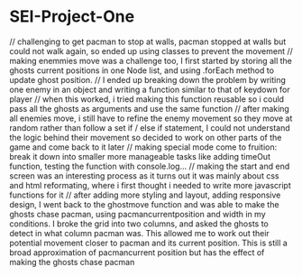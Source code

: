 # SEI-Project-One

// challenging to get pacman to stop at walls, pacman stopped at walls but could not walk again, so ended up using classes to prevent the movement
// making enemmies move was a challenge too, I first started by storing all the ghosts current positions in one Node list, and using .forEach method to update ghost position. 
// I ended up breaking down the problem by writing one enemy in an object and writing a function similar to that of keydown for player
// when this worked, i tried making this function reusable so i could pass all the ghosts as arguments and use the same function
// after making all enemies move, i still have to refine the enemy movement so they move at random rather than follow a set if / else if statement, I could not understand the logic behind their movement so decided to work on other parts of the game and come back to it later
// making special mode come to fruition: break it down into smaller more manageable tasks like adding timeOut function, testing the function with console.log...
// making the start and end screen was an interesting process as it turns out it was mainly about css and html reformating, where i first thought i needed to write more javascript functions for it
// after adding more styling and layout, adding responsive design, I went back to the ghostmove function and was able to make the ghosts chase pacman, using pacmancurrentposition and width in my conditions. I broke the grid into two columns, and asked the ghosts to detect in what column pacman was. This allowed me to work out their potential movement closer to pacman and its current position.
This is still a broad approximation of pacmancurrent position but has the effect of making the ghosts chase pacman